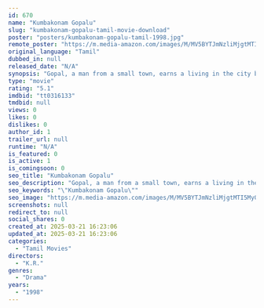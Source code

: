 ```yaml
---
id: 670
name: "Kumbakonam Gopalu"
slug: "kumbakonam-gopalu-tamil-movie-download"
poster: "posters/kumbakonam-gopalu-tamil-1998.jpg"
remote_poster: "https://m.media-amazon.com/images/M/MV5BYTJmNzliMjgtMTI5My00MTQxLWE3YTEtODExNzNmNzUzNDJmXkEyXkFqcGc@._V1_SX300.jpg"
original_language: "Tamil"
dubbed_in: null
released_date: "N/A"
synopsis: "Gopal, a man from a small town, earns a living in the city by cheating people in all possible ways. He decides to make big money by blackmailing the men involved in a woman's death."
type: "movie"
rating: "5.1"
imdbid: "tt0316133"
tmdbid: null
views: 0
likes: 0
dislikes: 0
author_id: 1
trailer_url: null
runtime: "N/A"
is_featured: 0
is_active: 1
is_comingsoon: 0
seo_title: "Kumbakonam Gopalu"
seo_description: "Gopal, a man from a small town, earns a living in the city by cheating people in all possible ways. He decides to make big money by blackmailing the men involved in a woman's death."
seo_keywords: "\"Kumbakonam Gopalu\""
seo_image: "https://m.media-amazon.com/images/M/MV5BYTJmNzliMjgtMTI5My00MTQxLWE3YTEtODExNzNmNzUzNDJmXkEyXkFqcGc@._V1_SX300.jpg"
screenshots: null
redirect_to: null
social_shares: 0
created_at: 2025-03-21 16:23:06
updated_at: 2025-03-21 16:23:06
categories:
  - "Tamil Movies"
directors:
  - "K.R."
genres:
  - "Drama"
years:
  - "1998"
---
```


